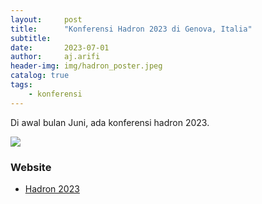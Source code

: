 ```yaml
---
layout:     post
title:      "Konferensi Hadron 2023 di Genova, Italia"
subtitle:   
date:       2023-07-01
author:     aj.arifi
header-img: img/hadron_poster.jpeg
catalog: true
tags:
    - konferensi
---
```


Di awal bulan Juni, ada konferensi hadron 2023.

![](/img/hadron23.jpg)


### Website

* [Hadron 2023](https://agenda.infn.it/event/33110/)
